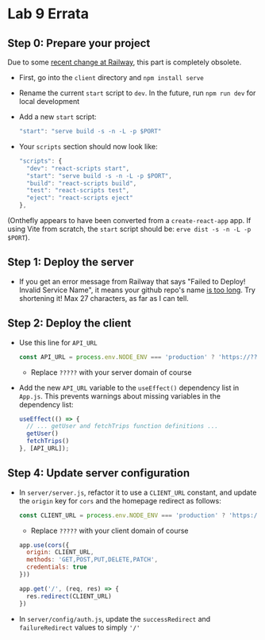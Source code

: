 # Lab 9 Errata

## Step 0: Prepare your project

Due to some [recent change at Railway](https://help.railway.app/project-help/f9v3gkPQRy4UShk5SnoPDH/getting-your-create-react-app-running-on-railway/qHRsgxa5n57xLp1yVgk9fP), this part is completely obsolete.

* First, go into the `client` directory and `npm install serve`

* Rename the current `start` script to `dev`. In the future, run `npm run dev` for local development
* Add a new `start` script:

  ```js
  "start": "serve build -s -n -L -p $PORT"
  ```

* Your `scripts` section should now look like:

  ```js
  "scripts": {
    "dev": "react-scripts start",
    "start": "serve build -s -n -L -p $PORT",
    "build": "react-scripts build",
    "test": "react-scripts test",
    "eject": "react-scripts eject"
  },
  ```

(Onthefly appears to have been converted from a `create-react-app` app. If using Vite from scratch, the `start` script should be: `erve dist -s -n -L -p $PORT`).

## Step 1: Deploy the server

* If you get an error message from Railway that says "Failed to Deploy! Invalid Service Name", it means your github repo's name [is too long](https://stackoverflow.com/questions/76665256/railway-github-repository-deploy-error-invalid-service-name). Try shortening it! Max 27 characters, as far as I can tell.

## Step 2: Deploy the client

* Use this line for `API_URL`

  ```js
  const API_URL = process.env.NODE_ENV === 'production' ? 'https://?????.up.railway.app' : 'http://localhost:3001'
  ```

  * Replace `?????` with your server domain of course

* Add the new `API_URL` variable to the `useEffect()` dependency list in `App.js`. This prevents warnings about missing variables in the dependency list:

  ```js
  useEffect(() => {
    // ... getUser and fetchTrips function definitions ...
    getUser()
    fetchTrips()
  }, [API_URL]);
  ```

## Step 4: Update server configuration

* In `server/server.js`, refactor it to use a `CLIENT_URL` constant, and update the `origin` key for `cors` and the homepage redirect as follows:

  ```js
  const CLIENT_URL = process.env.NODE_ENV === 'production' ? 'https://?????.up.railway.app' : 'http://localhost:3000'
  ```

  * Replace `?????` with your client domain of course

  ```js
  app.use(cors({
    origin: CLIENT_URL,
    methods: 'GET,POST,PUT,DELETE,PATCH',
    credentials: true
  }))
  ```

  ```js
  app.get('/', (req, res) => {
    res.redirect(CLIENT_URL)
  })
  ```

* In `server/config/auth.js`, update the `successRedirect` and `failureRedirect` values to simply `'/'`

